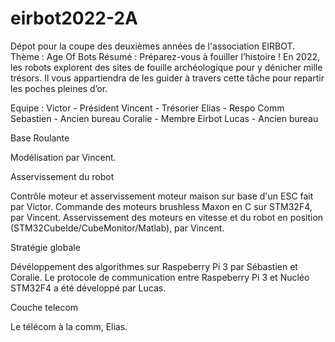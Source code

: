 # eirbot2022-2A
Dépot pour la coupe des deuxièmes années de l'association EIRBOT.
Thème : Age Of Bots
Résumé : Préparez-vous à fouiller l’histoire ! En 2022, les robots explorent des sites de fouille archéologique pour y dénicher mille trésors. Il vous appartiendra de les guider à travers cette tâche pour repartir les poches pleines d’or. 

Equipe : 
  Victor - Président
  Vincent - Trésorier
  Elias - Respo Comm
  Sebastien - Ancien bureau
  Coralie - Membre Eirbot
  Lucas - Ancien bureau


Base Roulante

Modélisation par Vincent.

Asservissement du robot

Contrôle moteur et asservissement moteur maison sur base d'un ESC fait par Victor.
Commande des moteurs brushless Maxon en C sur STM32F4, par Vincent.
Asservissement des moteurs en vitesse et du robot en position (STM32CubeIde/CubeMonitor/Matlab), par Vincent.

Stratégie globale

Dévéloppement des algorithmes sur Raspeberry Pi 3 par Sébastien et Coralie.
Le protocole de communication entre Raspeberry Pi 3 et Nucléo STM32F4 a été développé par Lucas.

Couche telecom

Le télécom à la comm, Elias.

